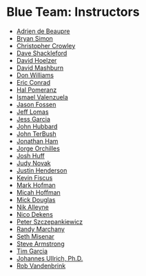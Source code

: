 Blue Team: Instructors
========

- <a href='https://www.sans.org/instructors/Adrien-de-Beaupre' target='_blank'>Adrien de Beaupre</a>
- <a href='https://www.sans.org/instructors/Bryan-Simon' target='_blank'>Bryan Simon</a>
- <a href='https://www.sans.org/instructors/Christopher-Crowley' target='_blank'>Christopher Crowley</a>
- <a href='https://www.sans.org/instructors/Dave-Shackleford' target='_blank'>Dave Shackleford</a>
- <a href='https://www.sans.org/instructors/David-Hoelzer' target='_blank'>David Hoelzer</a>
- <a href='https://www.sans.org/instructors/David-Mashburn' target='_blank'>David Mashburn</a>
- <a href='https://www.sans.org/instructors/Don-Williams' target='_blank'>Don Williams</a>
- <a href='https://www.sans.org/instructors/Eric-Conrad' target='_blank'>Eric Conrad</a>
- <a href='https://www.sans.org/instructors/Hal-Pomeranz' target='_blank'>Hal Pomeranz</a>
- <a href='https://www.sans.org/instructors/Ismael-Valenzuela' target='_blank'>Ismael Valenzuela</a>
- <a href='https://www.sans.org/instructors/Jason-Fossen' target='_blank'>Jason Fossen</a>
- <a href='https://www.sans.org/instructors/Jeffrey-Lomas' target='_blank'>Jeff Lomas</a>
- <a href='https://www.sans.org/instructors/Jess-Garcia' target='_blank'>Jess Garcia</a>
- <a href='https://www.sans.org/instructors/John-Hubbard' target='_blank'>John Hubbard</a>
- <a href='https://www.sans.org/instructors/john-terbush' target='_blank'>John TerBush</a>
- <a href='https://www.sans.org/instructors/Jonathan-Ham' target='_blank'>Jonathan Ham</a>
- <a href='https://www.sans.org/instructors/Jorge-Orchilles' target='_blank'>Jorge Orchilles</a>
- <a href='https://www.sans.org/instructors/Josh-Huff' target='_blank'>Josh Huff</a>
- <a href='https://www.sans.org/instructors/Judy-Novak' target='_blank'>Judy Novak</a>
- <a href='https://www.sans.org/instructors/Justin-Henderson' target='_blank'>Justin Henderson</a>
- <a href='https://www.sans.org/instructors/Kevin-Fiscus' target='_blank'>Kevin Fiscus</a>
- <a href='https://www.sans.org/instructors/Mark-Hofman' target='_blank'>Mark Hofman</a>
- <a href='https://www.sans.org/instructors/Micah-Hoffman' target='_blank'>Micah Hoffman</a>
- <a href='https://www.sans.org/instructors/Mick-Douglas' target='_blank'>Mick Douglas</a>
- <a href='https://www.sans.org/instructors/Nik-Alleyne' target='_blank'>Nik Alleyne</a>
- <a href='https://www.sans.org/instructors/Nico-Dekens' target='_blank'>Nico Dekens</a>
- <a href='https://www.sans.org/instructors/Peter-Szczepankiewicz' target='_blank'>Peter Szczepankiewicz</a>
- <a href='https://www.sans.org/instructors/Randy-Marchany' target='_blank'>Randy Marchany</a>
- <a href='https://www.sans.org/instructors/Seth-Misenar' target='_blank'>Seth Misenar</a>
- <a href='https://www.sans.org/instructors/Steve-Armstrong' target='_blank'>Steve Armstrong</a>
- <a href='https://www.sans.org/instructors/Tim-Garcia' target='_blank'>Tim Garcia</a>
- <a href='https://www.sans.org/instructors/dr-johannes-ullrich' target='_blank'>Johannes Ullrich, Ph.D.</a>
- <a href='https://isc.sans.edu/handler_list.html#rob-vandenbrink' target='_blank'>Rob Vandenbrink</a>
